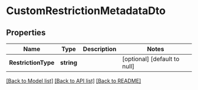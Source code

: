 # CustomRestrictionMetadataDto

## Properties
Name | Type | Description | Notes
------------ | ------------- | ------------- | -------------
**RestrictionType** | **string** |  | [optional] [default to null]

[[Back to Model list]](../README.md#documentation-for-models) [[Back to API list]](../README.md#documentation-for-api-endpoints) [[Back to README]](../README.md)

